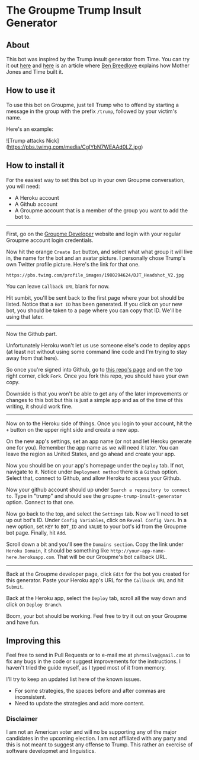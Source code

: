 # The Groupme Trump Insult Generator


## About

This bot was inspired by the Trump insult generator from Time. You can try it out [here](http://time.com/3966291/donald-trump-insult-generator/) and [here](http://www.storybench.org/mother-jones-built-donald-trump-insult-generator/) is an article where [Ben Breedlove](https://twitter.com/bdbreedlove) explains how Mother Jones and Time built it.

## How to use it

To use this bot on Groupme, just tell Trump who to offend by starting a message in the group with the prefix `/trump`, followed by your victim's name.

Here's an example:

![Trump attacks Nick]
(https://pbs.twimg.com/media/CgIYbN7WEAAd0LZ.jpg)

## How to install it

For the easiest way to set this bot up in your own Groupme conversation, you will need:

- A Heroku account
- A Github account
- A Groupme account that is a member of the group you want to add the bot to.


---

First, go on the [Groupme Developer](http://dev.groupme.com/bots) website and login with your regular Groupme account login credentials.

Now hit the orange `Create Bot` button, and select what what group it will live in, the name for the bot and an avatar picture. I personally chose Trump's own Twitter profile picture. Here's the link for that one.

`https://pbs.twimg.com/profile_images/1980294624/DJT_Headshot_V2.jpg`

You can leave `Callback URL` blank for now.

Hit sumbit, you'll be sent back to the first page where your bot should be listed. Notice that a `Bot ID` has been generated. If you click on your new bot, you should be taken to a page where you can copy that ID. We'll be using that later.

-----
Now the Github part.

Unfortunately Heroku won't let us use someone else's code to deploy apps (at least not without using some command line code and I'm trying to stay away from that here).

So once you're signed into Github, go to [this repo's page](https://github.com/phrmsilva/groupme-trump-insult-generator) and on the top right corner, click `Fork`. Once you fork this repo, you should have your own copy.

Downside is that you won't be able to get any of the later improvements or changes to this bot but this is just a simple app and as of the time of this writing, it should work fine.

---

Now  on to the Heroku side of things.
Once you login to your account, hit the `+` button on the upper right side and create a new app.

On the new app's settings, set an app name (or not and let Heroku generate one for you). Remember the app name as we will need it later. You can leave the region as United States, and go ahead and create your app.

Now you should be on your app's homepage under the `Deploy` tab. If not, navigate to it. Notice under `Deployment method` there is a `Github` option. Select that, connect to Github, and allow Heroku to access your Github.

Now your github account should up under `Search a repository to connect to`. Type in "trump" and should see the `groupme-trump-insult-generator` option. Connect to that one.

Now go back to the top, and select the `Settings` tab. Now we'll need to set up out bot's ID. Under `Config Variables`, click on `Reveal Config Vars`. In a new option, set `KEY` to `BOT_ID` and `VALUE` to your bot's id from the Groupme bot page. Finally, hit `Add`.

Scroll down a bit and you'll see the `Domains section`. Copy the link under `Heroku Domain`, it should be something like `http://your-app-name-here.herokuapp.com`. That will be our Groupme's bot callback URL.

----

Back at the Groupme developer page, click `Edit` for the bot you created for this generator. Paste your Heroku app's URL for the `Callback URL` and hit `Submit`.

Back at the Heroku app, select the `Deploy` tab, scroll all the way down and click on `Deploy Branch`.

Boom, your bot should be working. Feel free to try it out on your Groupme and have fun.

## Improving this

Feel free to send in Pull Requests or to e-mail me at `phrmsilva@gmail.com` to fix any bugs in the code or suggest improvements for the instructions. I haven't tried the guide myself, as I typed most of it from memory. 

I'll try to keep an updated list here of the known issues.

- For some strategies, the spaces before and after commas are inconsistent.
- Need to update the strategies and add more content.


### Disclaimer
I am not an American voter and will no be supporting any of the major candidates in the upcoming election. I am not affiliated with any party and this is not meant to suggest any offense to Trump. This rather an exercise of software developmet and linguistics.
